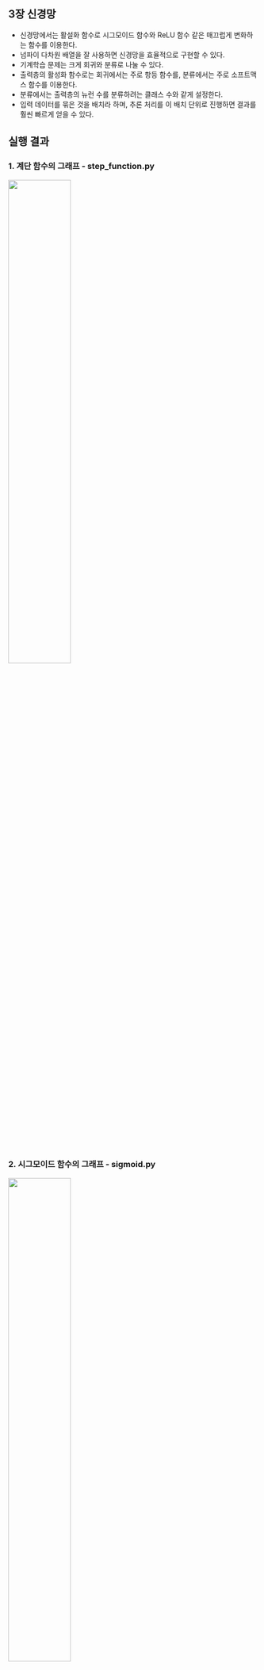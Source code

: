 ## 3장 신경망
* 신경망에서는 활설화 함수로 시그모이드 함수와 ReLU 함수 같은 매끄럽게 변화하는 함수를 이용한다.
* 넘파이 다차원 배열을 잘 사용하면 신경망을 효율적으로 구현할 수 있다.
* 기계학습 문제는 크게 회귀와 분류로 나눌 수 있다.
* 출력층의 활성화 함수로는 회귀에서는 주로 항등 함수를, 분류에서는 주로 소프트맥스 함수를 이용한다.
* 분류에서는 출력층의 뉴런 수를 분류하려는 클래스 수와 같게 설정한다.
* 입력 데이터를 묶은 것을 배치라 하며, 추론 처리를 이 배치 단위로 진행하면 결과를 훨씬 빠르게 얻을 수 있다.

## 실행 결과
### 1. 계단 함수의 그래프 - step_function.py
<img src='https://user-images.githubusercontent.com/53163222/93405954-70a1fa80-f8c9-11ea-9f3a-c38db7594e4f.png' width='50%'>

### 2. 시그모이드 함수의 그래프 - sigmoid.py
<img src='https://user-images.githubusercontent.com/53163222/93405957-726bbe00-f8c9-11ea-840f-8941296c18e7.png' width='50%'>

### 3. 시그모이드 함수와 계단 함수 비교 그래프 - sig_step_function.py
<img src='https://user-images.githubusercontent.com/53163222/93642227-ac0f0700-fa38-11ea-8cd4-734fadc25536.png' width='50%'>

### 4. 렐루 함수의 그래프 - relu.py
<img src='https://user-images.githubusercontent.com/53163222/93851573-56ae5080-fceb-11ea-92d5-9d5be95aca0b.png' width='50%'>

